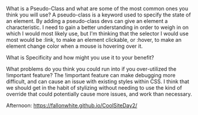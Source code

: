 What is a Pseudo-Class and what are some of the most common ones you think you will use?
A pseudo-class is a keyword used to specify the state of an element. By adding a pseudo-class devs can give an element a characteristic. I need to gain a better understanding in order to weigh in on which I would most likely use, but I'm thinking that the selector I would use most would be :link, to make an element clickable, or :hover, to make an element change color when a mouse is hovering over it.

What is Specificity and how might you use it to your benefit?

What problems do you think you could run into if you over-utilized the !important feature?
The !important feature can make debugging more difficult, and can cause an issue with existing styles within CSS. I think that we should get in the habit of stylizing without needing to use the kind of override that could potentially cause more issues, and work than necessary. 

Afternoon: https://fallonwhite.github.io/CoolSiteDay2/